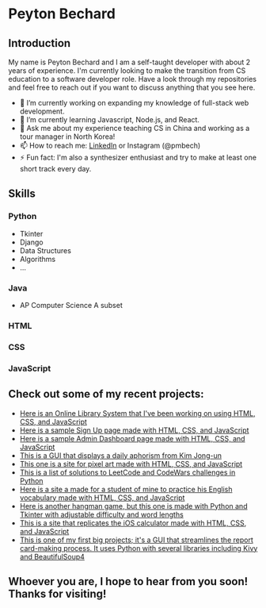 # Peyton Bechard


## Introduction

My name is Peyton Bechard and I am a self-taught developer with about 2 years of experience. I'm currently looking to make the transition from CS education to a software developer role. Have a look through my repositories and feel free to reach out if you want to discuss anything that you see here.

- 🔭 I’m currently working on expanding my knowledge of full-stack web development.
- 🌱 I’m currently learning Javascript, Node.js, and React.
- 💬 Ask me about my experience teaching CS in China and working as a tour manager in North Korea!
- 📫 How to reach me: [LinkedIn](https://www.linkedin.com/in/peyton-bechard/) or Instagram (@pmbech)
- ⚡ Fun fact: I'm also a synthesizer enthusiast and try to make at least one short track every day.


## Skills

### Python
- Tkinter
- Django
- Data Structures
- Algorithms
- ...

### Java
- AP Computer Science A subset
  
### HTML
### CSS
### JavaScript


## Check out some of my recent projects:

- [Here is an Online Library System that I've been working on using HTML, CSS, and JavaScript](https://github.com/pmbechard/Library)
- [Here is a sample Sign Up page made with HTML, CSS, and JavaScript](https://github.com/pmbechard/Sign-Up-Page)
- [Here is a sample Admin Dashboard page made with HTML, CSS, and JavaScript](https://github.com/pmbechard/Admin-Dashboard)
- [This is a GUI that displays a daily aphorism from Kim Jong-un](https://github.com/pmbechard/KimJongUnAphorisms)
- [This one is a site for pixel art made with HTML, CSS, and JavaScript](https://github.com/pmbechard/Pixton)
- [This is a list of solutions to LeetCode and CodeWars challenges in Python](https://github.com/pmbechard/CodingChallenges)
- [Here is a site a made for a student of mine to practice his English vocabulary made with HTML, CSS, and JavaScript](https://github.com/pmbechard/sampsons-vocabulary)
- [Here is another hangman game, but this one is made with Python and Tkinter with adjustable difficulty and word lengths](https://github.com/pmbechard/Tk-Hangman)
- [This is a site that replicates the iOS calculator made with HTML, CSS, and JavaScript](https://github.com/pmbechard/iOS-Calculator-Replica)
- [This is one of my first big projects; it's a GUI that streamlines the report card-making process. It uses Python with several libraries including Kivy and BeautifulSoup4](https://github.com/pmbechard/Rosedale-GHS-Reporting-System)

## Whoever you are, I hope to hear from you soon! Thanks for visiting!
